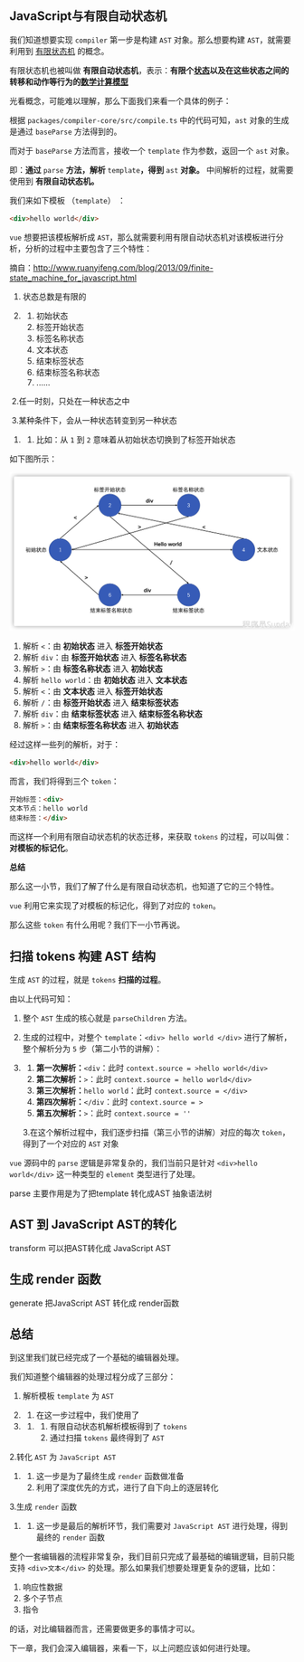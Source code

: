 ## JavaScript与有限自动状态机



我们知道想要实现 `compiler` 第一步是构建  `AST` 对象。那么想要构建 `AST`，就需要利用到 [有限状态机](https://zh.wikipedia.org/wiki/有限状态机) 的概念。

有限状态机也被叫做 **有限自动状态机**，表示：**有限个**[**状态**](https://zh.wikipedia.org/wiki/状态)**以及在这些状态之间的转移和动作等行为的**[**数学计算模型**](https://zh.wikipedia.org/wiki/计算模型_(数学))



光看概念，可能难以理解，那么下面我们来看一个具体的例子：

根据 `packages/compiler-core/src/compile.ts` 中的代码可知，`ast` 对象的生成是通过 `baseParse` 方法得到的。

而对于 `baseParse` 方法而言，接收一个 `template` 作为参数，返回一个 `ast` 对象。

即：**通过** `parse` **方法，解析** `template`**，得到** `ast` **对象。** 中间解析的过程，就需要使用到 **有限自动状态机。**



我们来如下模板 （`template`） ：



```html
<div>hello world</div>
```



`vue` 想要把该模板解析成 `AST`，那么就需要利用有限自动状态机对该模板进行分析，分析的过程中主要包含了三个特性：



摘自：http://www.ruanyifeng.com/blog/2013/09/finite-state_machine_for_javascript.html

 

1. 状态总数是有限的 

1. 1. 初始状态
   2. 标签开始状态
   3. 标签名称状态
   4. 文本状态
   5. 结束标签状态
   6. 结束标签名称状态
   7. ......

 

​	2.任一时刻，只处在一种状态之中

​	3.某种条件下，会从一种状态转变到另一种状态 

1. 1. 比如：从 `1` 到 `2` 意味着从初始状态切换到了标签开始状态

 



如下图所示：

![img](images/1692335266510-525c0b2e-ba78-4310-9217-a8440d121333.png)



1. 解析 `<`：由 **初始状态** 进入 **标签开始状态**
2. 解析 `div`：由  **标签开始状态** 进入 **标签名称状态**
3. 解析 `>`：由 **标签名称状态** 进入 **初始状态**
4. 解析 `hello world`：由  **初始状态** 进入 **文本状态**
5. 解析 `<`：由  **文本状态** 进入 **标签开始状态**
6. 解析 `/`：由 **标签开始状态** 进入 **结束标签状态**
7. 解析 `div`：由 **结束标签状态** 进入 **结束标签名称状态**
8. 解析 `>`：由  **结束标签名称状态** 进入 **初始状态**



经过这样一些列的解析，对于：



```html
<div>hello world</div>
```



而言，我们将得到三个 `token`：



```html
开始标签：<div>
文本节点：hello world
结束标签：</div>
```



而这样一个利用有限自动状态机的状态迁移，来获取 `tokens` 的过程，可以叫做：**对模板的标记化**。



**总结**

那么这一小节，我们了解了什么是有限自动状态机，也知道了它的三个特性。

`vue` 利用它来实现了对模板的标记化，得到了对应的 `token`。

那么这些 `token` 有什么用呢？我们下一小节再说。





## 扫描 tokens 构建 AST 结构

生成 `AST` 的过程，就是 `tokens` **扫描的过程**。







由以上代码可知：



1. 整个 `AST` 生成的核心就是 `parseChildren` 方法。
2. 生成的过程中，对整个 `template`：`<div> hello world </div>` 进行了解析，整个解析分为 `5` 步（第二小节的讲解）： 

1. 1. **第一次解析：**`<div`：此时 `context.source = >hello world</div>`
   2. **第二次解析：**`>`：此时 `context.source = hello world</div>`
   3. **第三次解析：**`hello world`：此时 `context.source = </div>`
   4. **第四次解析：**`</div`：此时 `context.source = >`
   5. **第五次解析：**`>`：此时 `context.source = ''`

   3.在这个解析过程中，我们逐步扫描（第三小节的讲解）对应的每次 `token`，得到了一个对应的 `AST` 对象



`vue` 源码中的 `parse` 逻辑是非常复杂的，我们当前只是针对 `<div>hello world</div>` 这一种类型的 `element` 类型进行了处理。

parse 主要作用是为了把template 转化成AST 抽象语法树



## AST 到 JavaScript AST的转化

transform 可以把AST转化成 JavaScript AST





## 生成 render 函数

generate 把JavaScript AST 转化成 render函数





## 总结

到这里我们就已经完成了一个基础的编辑器处理。

我们知道整个编辑器的处理过程分成了三部分：

1. 解析模板 `template` 为 `AST` 

1. 1. 在这一步过程中，我们使用了 

1. 1. 1. 有限自动状态机解析模板得到了 `tokens`
      2. 通过扫描 `tokens` 最终得到了 `AST`

  2.转化 `AST`  为 `JavaScript AST` 

1. 1. 这一步是为了最终生成 `render` 函数做准备
   2. 利用了深度优先的方式，进行了自下向上的逐层转化

  3.生成 `render` 函数 

1. 1. 这一步是最后的解析环节，我们需要对 `JavaScript AST` 进行处理，得到最终的 `render` 函数

整个一套编辑器的流程非常复杂，我们目前只完成了最基础的编辑逻辑，目前只能支持 `<div>文本</div>` 的处理。那么如果我们想要处理更复杂的逻辑，比如：

1. 响应性数据
2. 多个子节点
3. 指令

的话，对比编辑器而言，还需要做更多的事情才可以。

下一章，我们会深入编辑器，来看一下，以上问题应该如何进行处理。

